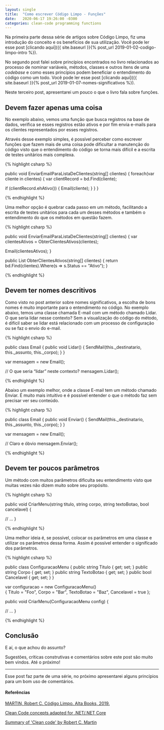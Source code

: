 ```yaml
---
layout: single
title:  "Como escrever Código Limpo - Funções"
date:   2020-06-17 19:26:00 -0300
categories: clean-code programming functions
---
```


Na primeira parte dessa série de artigos sobre Código Limpo, fiz uma introdução do conceito e os benefícios de sua utilização. Você pode ler esse post [clicando aqui]({{ site.baseurl }}{% post_url 2019-01-02-codigo-limpo-intro %}). 

No segundo post falei sobre princípios encontrados no livro relacionados ao processo de nominar variáveis, métodos, classes e outros itens de uma *codebase* e como esses princípios podem beneficiar o entendimento do código como um todo. Você pode ler esse post [clicando aqui]({{ site.baseurl }}{% post_url 2019-01-07-nomes-significativos %}).

Neste terceiro post, apresentarei um pouco o que o livro fala sobre funções.

## Devem fazer apenas uma coisa

No exemplo abaixo, vemos uma função que busca registros na base de dados, verifica se esses registros estão ativos e por fim envia e-mails para os clientes representados por esses registros.

Através desse exemplo simples, é possível perceber como escrever funções que fazem mais de uma coisa pode dificultar a manutenção do código visto que o entendimento do código se torna mais difícil e a escrita de testes unitários mais complexa.

{% highlight csharp %}

public void EnviarEmailParaListaDeClientes(string[] clientes)
{
 foreach(var cliente in clientes) 
{
  var clientRecord = bd.Find(cliente);

  if (clientRecord.ehAtivo()) 
  {
   Email(cliente);
  }
 }
}

{% endhighlight %}

Uma melhor opção é quebrar cada passo em um método, facilitando a escrita de testes unitários para cada um desses métodos e também o entendimento do que os métodos em questão fazem.

{% highlight csharp %}

public void EnviarEmailParaListaDeClientes(string[] clientes)
{
 var clientesAtivos = ObterClientesAtivos(clientes);

 Email(clientesAtivos);
}

public List <Client> ObterClientesAtivos(string[] clientes)
{
 return bd.Find(clientes).Where(s => s.Status == "Ativo");
}

{% endhighlight %}

## Devem ter nomes descritivos

Como visto no post anterior sobre nomes significativos, a escolha de bons nomes é muito importante para o entendimento no código. No exemplo abaixo, temos uma classe chamada E-mail com um método chamado Lidar. O que seria lidar nesse contexto? Sem a visualização do código do método, é difícil saber se lidar está relacionado com um processo de configuração ou se faz o envio do e-mail.

{% highlight csharp %}

public class Email
{
 public void Lidar()
 {
  SendMail(this._destinatario, this._assunto, this._corpo);
 }
}

var mensagem = new Email();

// O que seria “lidar” neste contexto?
mensagem.Lidar();

{% endhighlight %}

Abaixo um exemplo melhor, onde a classe E-mail tem um método chamado Enviar. É muito mais intuitivo e é possível entender o que o método faz sem precisar ver seu conteúdo.

{% highlight csharp %}

public class Email
{
 public void Enviar()
 {
  SendMail(this._destinatario, this._assunto, this._corpo);
 }
}

var mensagem = new Email();

// Claro e óbvio
mensagem.Enviar();

{% endhighlight %}

## Devem ter poucos parâmetros

Um método com muitos parâmetros dificulta seu entendimento visto que muitas vezes não dizem muito sobre seu propósito. 

{% highlight csharp %}

public void CriarMenu(string titulo, string corpo, string textoBotao, bool cancelavel)
{

 // ...
}

{% endhighlight %}

Uma melhor ideia é, se possível, colocar os parâmetros em uma classe e utilizar os parâmetros dessa forma. Assim é possível entender o significado dos parâmetros.

{% highlight csharp %}

public class ConfiguracaoMenu 
{
 public string Titulo {  get;  set; }
 public string Corpo {  get;  set; }
 public string TextoBotao {  get;  set; }
 public bool Cancelavel {  get;  set; }
}

var configuracao = new ConfiguracaoMenu()  
{
  Titulo = "Foo",
  Corpo = "Bar",
  TextoBotao = "Baz",
  Cancelavel = true
};

public void CriarMenu(ConfiguracaoMenu config) 
{

 // ...
}

{% endhighlight %} 

## Conclusão

E aí, o que achou do assunto?

Sugestões, críticas construtivas e comentários sobre este post são muito bem vindos. Até o próximo!

***

Esse post faz parte de uma série, no próximo apresentarei alguns princípios para um bom uso de comentários.



#### Referências

[MARTIN, Robert C. Código Limpo. Alta Books, 2019.](https://amzn.to/39ExBZl)

[Clean Code concepts adapted for .NET/.NET Core](https://github.com/thangchung/clean-code-dotnet#functions)

[Summary of 'Clean code' by Robert C. Martin](https://gist.github.com/wojteklu/73c6914cc446146b8b533c0988cf8d29)